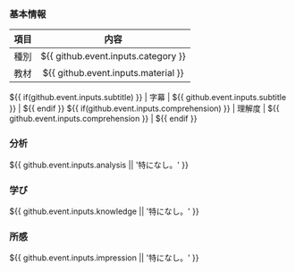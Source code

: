 ### 基本情報
| 項目 | 内容 |
| --- | :---: |
| 種別 | ${{ github.event.inputs.category }} |
| 教材 | ${{ github.event.inputs.material }} |
${{ if(github.event.inputs.subtitle) }}
| 字幕 | ${{ github.event.inputs.subtitle }} |
${{ endif }}
${{ if(github.event.inputs.comprehension) }}
| 理解度 | ${{ github.event.inputs.comprehension }} |
${{ endif }}

### 分析
${{ github.event.inputs.analysis || '特になし。' }}

### 学び
${{ github.event.inputs.knowledge || '特になし。' }}

### 所感
${{ github.event.inputs.impression || '特になし。' }}
